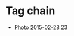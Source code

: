 <!--
title: Tag chain
date: 2020-06-28T14:51:44.679Z
tags:
-->
# Tag chain

 * [Photo 2015-02-28 23](112355264272.md)